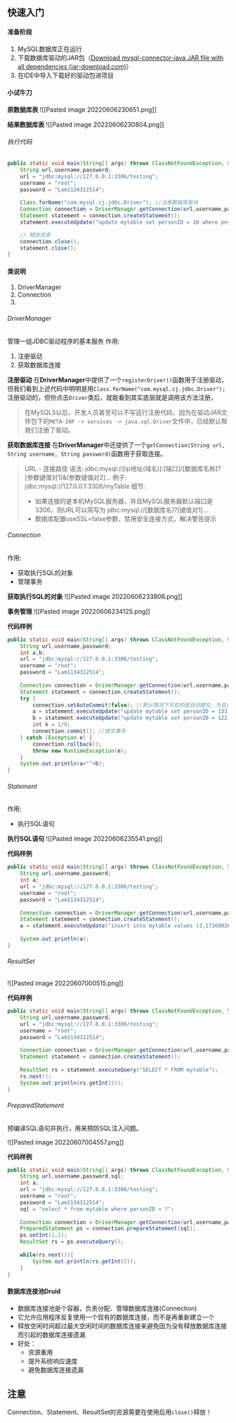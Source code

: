 ## 快速入门
#### 准备阶段
1. MySQL数据库正在运行
2. 下载数据库驱动的JAR包（[Download mysql-connector-java JAR file with all dependencies (jar-download.com)](https://jar-download.com/artifacts/mysql/mysql-connector-java/8.0.29)）
3. 在IDE中导入下载好的驱动包进项目

#### 小试牛刀
**原数据库表**
![[Pasted image 20220606230651.png]]

**结果数据库表**
![[Pasted image 20220606230804.png]]

###### 执行代码
```java
public static void main(String[] args) throws ClassNotFoundException, SQLException {  
    String url,username,password;  
    url = "jdbc:mysql://127.0.0.1:3306/testing";  
    username = "root";  
    password = "Lam1134312514";  
  
    Class.forName("com.mysql.cj.jdbc.Driver"); //注册数据库驱动
    Connection connection = DriverManager.getConnection(url,username,password); //建立数据库链接 
    Statement statement = connection.createStatement();  
    statement.executeUpdate("update mytable set personID = 10 where personID = 1");

	// 释放资源
	connection.close();
	statement.close();
}
```

#### 类说明
1. DriverManager
2. Connection
3. 
###### DriverManager
管理一组JDBC驱动程序的基本服务
作用:
1. 注册驱动
2. 获取数据库连接

**注册驱动**
在**DriverManager**中提供了一个`registerDriver()`函数用于注册驱动，但我们看到上述代码中明明是用`Class.forName("com.mysql.cj.jdbc.Driver");`注册驱动的，但你点击`Driver`类后，就能看到其实底层就是调用该方法注册，
> 在MySQL5以后，开发人员甚至可以不写这行注册代码，因为在驱动JAR文件包下的`META-INF -> services -> java.sql.Driver`文件中，已经默认帮我们注册了驱动。

**获取数据库连接**
在**DriverManager**中还提供了一个`getConnection(String url, String username, String password)`函数用于获取连接。
> URL - 连接路径
> 语法: jdbc:mysql://[ip地址(域名)]:[端口]/[数据库名称]?[参数键值对1]&[参数键值对2]...
> 例子: jdbc:mysql://127.0.0.1:3306/myTable
> 细节:
> - 如果连接的是本机MySQL服务器，并且MySQL服务器默认端口是3306，则URL可以简写为 jdbc:mysql://[数据库名]?[键值对1]...
> - 数据库配置useSSL=false参数，禁用安全连接方式，解决警告提示

###### Connection
作用:
- 获取执行SQL的对象
- 管理事务

**获取执行SQL的对象**
![[Pasted image 20220606233806.png]]

**事务管理**
![[Pasted image 20220606234125.png]]

**代码样例**
```java
public static void main(String[] args) throws ClassNotFoundException, SQLException {  
    String url,username,password;  
    int a,b;  
    url = "jdbc:mysql://127.0.0.1:3306/testing";  
    username = "root";  
    password = "Lam1134312514";  
  
    Connection connection = DriverManager.getConnection(url,username,password);  
    Statement statement = connection.createStatement();  
    try {  
        connection.setAutoCommit(false); //默认情况下开启的是自动提交，为显示效果，我们选择手动  
        a = statement.executeUpdate("update mytable set personID = 133 where personID = 1");  
        b = statement.executeUpdate("update mytable set personID = 122 where personID = 12");  
        int k = 1/0;  
        connection.commit(); //提交事务  
    } catch (Exception e) {  
        connection.rollback();  
        throw new RuntimeException(e);  
    }  
    System.out.println(a+""+b);  
}
```

###### Statement
作用:
- 执行SQL语句

**执行SQL语句**
![[Pasted image 20220606235541.png]]

**代码样例**
```java
public static void main(String[] args) throws ClassNotFoundException, SQLException {  
    String url,username,password;  
    int a;  
    url = "jdbc:mysql://127.0.0.1:3306/testing";  
    username = "root";  
    password = "Lam1134312514";  
  
    Connection connection = DriverManager.getConnection(url,username,password);  
    Statement statement = connection.createStatement();  
    a = statement.executeUpdate("insert into mytable values (3,17160826003)");  
  
    System.out.println(a);  
}
```

###### ResultSet
![[Pasted image 20220607000515.png]]

**代码样例**
```java
public static void main(String[] args) throws ClassNotFoundException, SQLException {  
    String url,username,password;  
    url = "jdbc:mysql://127.0.0.1:3306/testing";  
    username = "root";  
    password = "Lam1134312514";  
  
    Connection connection = DriverManager.getConnection(url,username,password);  
    Statement statement = connection.createStatement();  
  
    ResultSet rs = statement.executeQuery("SELECT * FROM mytable");  
    rs.next();  
    System.out.println(rs.getInt(1));  
}
```

###### PreparedStatement
预编译SQL语句并执行，用来预防SQL注入问题。

![[Pasted image 20220607004557.png]]

**代码样例**
```java
public static void main(String[] args) throws ClassNotFoundException, SQLException {  
    String url,username,password,sql;  
    int a;  
    url = "jdbc:mysql://127.0.0.1:3306/testing";  
    username = "root";  
    password = "Lam1134312514";  
    sql = "select * from mytable where personID = ?";  
  
    Connection connection = DriverManager.getConnection(url,username,password);  
    PreparedStatement ps = connection.prepareStatement(sql);  
    ps.setInt(1,1);  
    ResultSet rs = ps.executeQuery();  
  
    while(rs.next()){  
        System.out.println(rs.getInt(2));  
    }  
}
```

#### 数据库连接池Druid
- 数据库连接池是个容器，负责分配、管理数据库连接(Connection)
- 它允许应用程序反复使用一个现有的数据库连接，而不是再重新建立一个
- 释放空闲时间超过最大空闲时间的数据库连接来避免因为没有释放数据库连接而引起的数据库连接遗漏
- 好处：
	- 资源重用
	- 提升系统响应速度
	- 避免数据库连接遗漏

## 注意
Connection、Statement、ResultSet的资源需要在使用后用`close()`释放！
